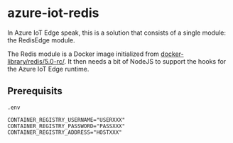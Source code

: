 # azure-iot-redis

In Azure IoT Edge speak, this is a solution that consists of a single module: the RedisEdge module.

The Redis module is a Docker image initialized from [docker-library/redis/5.0-rc/](https://github.com/docker-library/redis/tree/master/5.0-rc). It then needs a bit of NodeJS to support the hooks for the Azure IoT Edge runtime.

## Prerequisits

`.env`
```
CONTAINER_REGISTRY_USERNAME="USERXXX"
CONTAINER_REGISTRY_PASSWORD="PASSXXX"
CONTAINER_REGISTRY_ADDRESS="HOSTXXX"
```

